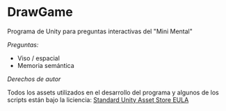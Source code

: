 # DrawGame
Programa de Unity para preguntas interactivas del "Mini Mental"

_Preguntas:_
- Viso / espacial 
- Memoria semántica 

_Derechos de autor_

Todos los assets utilizados en el desarrollo del programa y algunos de los scripts están bajo la liciencia: [Standard Unity Asset Store EULA](https://unity3d.com/legal/as_terms)
